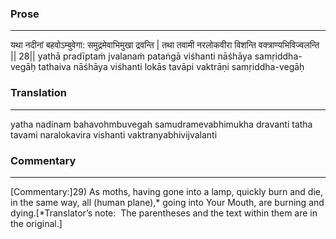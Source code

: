 ### Prose 
 --- 
यथा नदीनां बहवोऽम्बुवेगा:
समुद्रमेवाभिमुखा द्रवन्ति |
तथा तवामी नरलोकवीरा
विशन्ति वक्त्राण्यभिविज्वलन्ति || 28||
yathā pradīptaṁ jvalanaṁ pataṅgā
viśhanti nāśhāya samṛiddha-vegāḥ
tathaiva nāśhāya viśhanti lokās
tavāpi vaktrāṇi samṛiddha-vegāḥ

### Translation 
 --- 
yatha nadinam bahavohmbuvegah samudramevabhimukha dravanti tatha tavami naralokavira vishanti vaktranyabhivijvalanti

### Commentary 
 --- 
[Commentary:]29) As moths, having gone into a lamp, quickly burn and die, in the same way, all (human plane),* going into Your Mouth, are burning and dying.[*Translator’s note:  The parentheses and the text within them are in the original.]